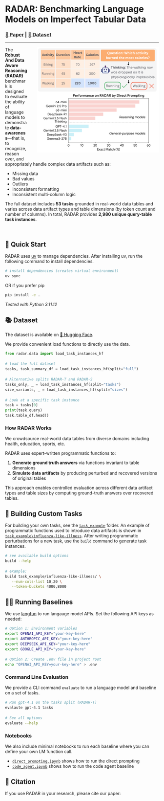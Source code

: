 # RADAR: Benchmarking Language Models on Imperfect Tabular Data

### [📑 Paper]() | [🤗 Dataset](https://huggingface.co/datasets/kenqgu/radar/)
---
<img src="assets/radar-teaser.png" align="right" width="400px" style="margin-left: 30px; margin-bottom: 20px"/>


The **Robust And Data Aware Reasoning (RADAR)** benchmark is designed to evaluate the ability of language models to demonstrate **data-awareness**—that is, to recognize, reason over, and appropriately handle complex data artifacts such as: 

- Missing data  
- Bad values  
- Outliers  
- Inconsistent formatting  
- Inconsistent multi-column logic  

The full dataset includes **53 tasks** grounded in real-world data tables and varies across data artifact types and table dimensions (by token count and number of columns). In total, RADAR provides **2,980 unique query-table task instances**.

<br clear="left"/>

## 🚀 Quick Start

RADAR uses [uv](https://docs.astral.sh/uv/getting-started/installation/) to manage dependencies. After installing uv, run the following command to install dependencies.

```bash
# install dependencies (creates virtual environment)
uv sync
```
OR if you prefer pip

```bash
pip install -e .
```
*Tested with Python 3.11.12*


## 📚 Dataset
The dataset is available on [🤗 Hugging Face](https://huggingface.co/datasets/kenqgu/radar/).

We provide convenient load functions to directly use the data.
```python
from radar.data import load_task_instances_hf

# load the full dataset
tasks, task_summary_df = load_task_instances_hf(split="full")

# Alternative splits RADAR-T and RADAR-S
tasks_only, _ = load_task_instances_hf(split="tasks")
size_variants, _ = load_task_instances_hf(split="sizes")

# Look at a specific task instance
task = tasks[0]
print(task.query)
task.table_df.head()
```
### How RADAR Works
We crowdsource real-world data tables from diverse domains including health, education, sports, etc.

RADAR uses expert-written programmatic functions to:

1. **Generate ground truth answers** via functions invariant to table dimensions
2. **Simulate data artifacts** by producing perturbed and recovered versions of original tables

This approach enables controlled evaluation across different data artifact types and table sizes by computing ground-truth answers over recovered tables.

## 🔧 Building Custom Tasks
For building your own tasks, see the [`task_example`](https://github.com/codeKgu/RADAR/tree/main/task_example) folder. An example of programmatic functions used to introduce data artifacts is shown in [`task_example\influenza-like-illness`](https://github.com/codeKgu/RADAR/tree/main/task_example/influenza-like-illness). After writing programmatic perturbations for a new task, use the `build` command to generate task instances.
```bash
# see available build options
build --help

# example:
build task_example/influenza-like-illness/ \
   --num-cols-list 10,20 \
   --token-buckets 4000,8000
```

## 🏃‍♂️ Running Baselines
We use [langfun](https://github.com/google/langfun) to run langauge model APIs. 
Set the following API keys as needed:

```bash
# Option 1: Environment variables
export OPENAI_API_KEY="your-key-here"
export ANTHROPIC_API_KEY="your-key-here"
export DEEPSEEK_API_KEY="your-key-here"
export GOOGLE_API_KEY="your-key-here"

# Option 2: Create .env file in project root
echo "OPENAI_API_KEY=your-key-here" > .env
```
### Command Line Evaluation

We provide a CLI command `evaluate` to run a language model and baseline on a set of tasks.
```bash
# Run gpt-4.1 on the tasks split (RADAR-T)
evalaute gpt-4.1 tasks 

# See all options
evaluate --help
```

### Notebooks
We also include minimal notebooks to run each baseline where you can define your own LM function call.
* [`direct_prompting.ipynb`](https://github.com/codeKgu/RADAR/blob/main/notebooks/direct_prompting.ipynb) shows how to run the direct prompting
* [`code_agent.ipynb`](https://github.com/codeKgu/RADAR/blob/main/notebooks/code_agent.ipynb) shows how to run the code agent baseline


## 📖 Citation

If you use RADAR in your research, please cite our paper:

```bibtex
```

